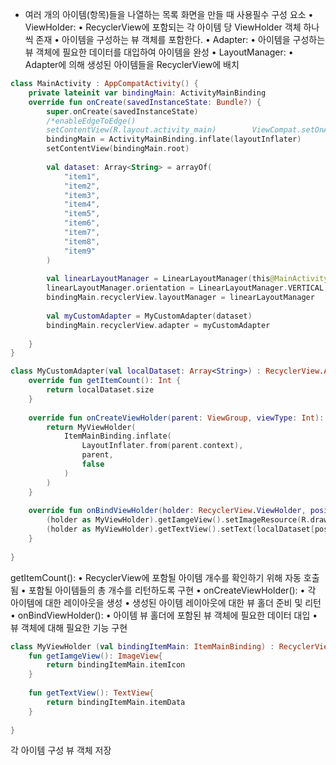 - 여러 개의 아이템(항목)들을 나열하는 목록 화면을 만들 때 사용필수 구성 요소
• ViewHolder:
• RecyclerView에 포함되는 각 아이템 당 ViewHolder 객체 하나씩 존재
• 아이템을 구성하는 뷰 객체를 포함한다.
• Adapter:
• 아이템을 구성하는 뷰 객체에 필요한 데이터를 대입하여 아이템을 완성
• LayoutManager:
• Adapter에 의해 생성된 아이템들을 RecyclerView에 배치

```kotlin
class MainActivity : AppCompatActivity() {  
    private lateinit var bindingMain: ActivityMainBinding  
    override fun onCreate(savedInstanceState: Bundle?) {  
        super.onCreate(savedInstanceState)  
        /*enableEdgeToEdge()  
        setContentView(R.layout.activity_main)        ViewCompat.setOnApplyWindowInsetsListener(findViewById(R.id.main)) { v, insets ->            val systemBars = insets.getInsets(WindowInsetsCompat.Type.systemBars())            v.setPadding(systemBars.left, systemBars.top, systemBars.right, systemBars.bottom)            insets        }*/  
        bindingMain = ActivityMainBinding.inflate(layoutInflater)  
        setContentView(bindingMain.root)  
  
        val dataset: Array<String> = arrayOf(  
            "item1",  
            "item2",  
            "item3",  
            "item4",  
            "item5",  
            "item6",  
            "item7",  
            "item8",  
            "item9"  
        )  
  
        val linearLayoutManager = LinearLayoutManager(this@MainActivity)  
        linearLayoutManager.orientation = LinearLayoutManager.VERTICAL  
        bindingMain.recyclerView.layoutManager = linearLayoutManager  
  
        val myCustomAdapter = MyCustomAdapter(dataset)  
        bindingMain.recyclerView.adapter = myCustomAdapter  
  
    }  
}
```

```kotlin
class MyCustomAdapter(val localDataset: Array<String>) : RecyclerView.Adapter<RecyclerView.ViewHolder>(){  
    override fun getItemCount(): Int {  
        return localDataset.size  
    }  
  
    override fun onCreateViewHolder(parent: ViewGroup, viewType: Int): RecyclerView.ViewHolder {  
        return MyViewHolder(  
            ItemMainBinding.inflate(  
                LayoutInflater.from(parent.context),  
                parent,  
                false  
            )  
        )  
    }  
  
    override fun onBindViewHolder(holder: RecyclerView.ViewHolder, position: Int) {  
        (holder as MyViewHolder).getIamgeView().setImageResource(R.drawable.todo)  
        (holder as MyViewHolder).getTextView().setText(localDataset[position])  
    }  
  
}
```
getItemCount(): 
• RecyclerView에 포함될 아이템 개수를 확인하기 위해 자동 호출됨 
• 포함될 아이템들의 총 개수를 리턴하도록 구현 
• onCreateViewHolder(): 
• 각 아이템에 대한 레이아웃을 생성 
• 생성된 아이템 레이아웃에 대한 뷰 홀더 준비 및 리턴
• onBindViewHolder(): 
• 아이템 뷰 홀더에 포함된 뷰 객체에 필요한 데이터 대입
• 뷰 객체에 대해 필요한 기능 구현
```kotlin
class MyViewHolder (val bindingItemMain: ItemMainBinding) : RecyclerView.ViewHolder(bindingItemMain.root){  
    fun getIamgeView(): ImageView{  
        return bindingItemMain.itemIcon  
    }  
  
    fun getTextView(): TextView{  
        return bindingItemMain.itemData  
    }  
  
}
```
각 아이템 구성 뷰 객체 저장